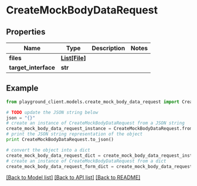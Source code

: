 # CreateMockBodyDataRequest


## Properties
Name | Type | Description | Notes
------------ | ------------- | ------------- | -------------
**files** | [**List[File]**](File.md) |  | 
**target_interface** | **str** |  | 

## Example

```python
from playground_client.models.create_mock_body_data_request import CreateMockBodyDataRequest

# TODO update the JSON string below
json = "{}"
# create an instance of CreateMockBodyDataRequest from a JSON string
create_mock_body_data_request_instance = CreateMockBodyDataRequest.from_json(json)
# print the JSON string representation of the object
print CreateMockBodyDataRequest.to_json()

# convert the object into a dict
create_mock_body_data_request_dict = create_mock_body_data_request_instance.to_dict()
# create an instance of CreateMockBodyDataRequest from a dict
create_mock_body_data_request_form_dict = create_mock_body_data_request.from_dict(create_mock_body_data_request_dict)
```
[[Back to Model list]](../README.md#documentation-for-models) [[Back to API list]](../README.md#documentation-for-api-endpoints) [[Back to README]](../README.md)


